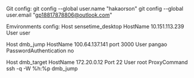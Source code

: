 Git config:
git config --global user.name "hakaorson"
git config --global user.email "gp18817878806@outlook.com"

Emvironments config:
Host sensetime_desktop
    HostName 10.151.113.239
    User user

Host dmb_jump
    HostName 100.64.137.141
    port 3000
    User pangao
    PasswordAuthentication no

Host dmb_target
    HostName 172.20.0.12
    Port 22
    User root
    ProxyCommand ssh -q -W %h:%p dmb_jump